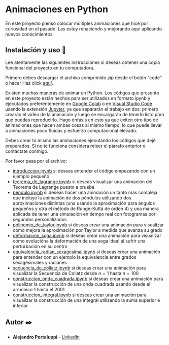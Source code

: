 # Animaciones en Python

En este proyecto pienso colocar múltiples animaciones que hice por curiosidad en el pasado. Las estoy rehaciendo y mejorando aquí aplicando nuevos conocimientos.

## Instalación y uso 🔧

Lee atentamente las siguientes instrucciones si deseas obtener una copia funcional del proyecto en tu computadora.

Primero debes descargar el archivo comprimido _zip_ desde el botón "code" o hacer Haz click [aquí](https://github.com/Ale6100/animaciones-python/archive/refs/heads/main.zip).

Existen muchas maneras de animar en Python. Los códigos que presento en este proyecto están hechos para ser utilizados en formato ipynb y ejecutados preferentemente en [Google Colab](https://colab.research.google.com/) o en [Visual Studio Code](https://code.visualstudio.com/) usando la extensión [Jupyter](https://marketplace.visualstudio.com/items?itemName=ms-toolsai.jupyter), ya que separarán el trabajo en dos: primero crearán el video de la animación y luego se encargarán de tenerlo listo para que puedas reproducirlo. Hago énfasis en esto ya que exiten otro tipo de animaciones que hacen ambas cosas al mismo tiempo, lo que puede llevar a animaciones poco fluídas y esfuerzo computacional elevado.

Debes crear tú mismo las animaciones ejecutando los códigos que dejé preparados. Si no te funciona considera releer el párrafo anterior o contáctate conmigo.

Por favor pasa por el archivo:
* [introduccion.ipynb](introduccion.ipynb) si deseas entender el código empezando con un ejemplo pequeño
* [teorema_de_lagrange.ipynb](teorema_de_lagrange.ipynb) si deseas visualizar una animación del Teorema de Lagrange puesto a prueba
* [pendulo.ipynb](pendulo.ipynb) si deseas hacer una animación un tanto más compleja que incluye la animación de dos péndulos utilizando dos aproximaciones distintas (una usando la aproximación para ángulos pequeños y otra el método de Runge-Kutta de orden 4) y una manera aplicada de tener una simulación en tiempo real con fotogramas por segundos personalizados
* [polinomio_de_taylor.ipynb](polinomio_de_taylor.ipynb) si deseas crear una animación para visualizar cómo mejora la aproximación por Taylor a medida que avanza su grado
* [deformacion_soga.ipynb](deformacion_soga.ipynb) si deseas crear una animación para visualizar cómo evolucióna la deformación de una soga ideal al sufrir una perturbación en su centro
* [equivalencia_radian_sexagesimal.ipynb](equivalencia_radian_sexagesimal.ipynb) si deseas crear una animación para entender con un ejemplo la equivalencia entre grados sexagesimales y radianes
* [secuencia_de_collatz.ipynb](secuencia_de_collatz.ipynb) si deseas crear una animación para visualizar la Secuencia de Collatz desde $n=1$ hasta $n=100$
* [construccion_onda_cuadrada.ipynb](construccion_onda_cuadrada.ipynb) si deseas crear una animación para visualizar la construcción de una onda cuadrada usando desde el armónico 1 hasta el 2001
* [construccion_integral.ipynb](construccion_integral.ipynb) si deseas crear una animación para visualizar la construcción de una integral utilizando la suma superior e inferior

## Autor ✒️

* **Alejandro Portaluppi** - [LinkedIn](https://www.linkedin.com/in/alejandro-portaluppi/)
